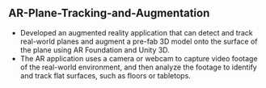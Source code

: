 ## AR-Plane-Tracking-and-Augmentation
* Developed an augmented reality application that can detect and track real-world planes and augment a pre-fab 3D model onto the surface of the plane using AR Foundation and Unity 3D.
* The AR application uses a camera or webcam to capture video footage of the real-world environment, and then analyze the footage to identify and track flat surfaces, such as floors or tabletops.
